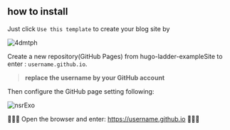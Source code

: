 ## how to install

Just click `Use this template` to create your blog site by 

![4dmtph](https://cdn.jsdelivr.net/gh/guangzhengli/PicURL@master/uPic/4dmtph.png)

Create a new repository(GitHub Pages) from hugo-ladder-exampleSite to enter : `username.github.io`.

> **replace the username by your GitHub account**

Then configure the GitHub page setting following:

![nsrExo](https://cdn.jsdelivr.net/gh/guangzhengli/PicURL@master/uPic/nsrExo.png)

🎉🎉🎉 Open the browser and enter: https://username.github.io 🎉🎉🎉